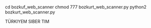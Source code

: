 cd bozkuf_web_scanner
chmod 777 bozkurt_web_scanner.py
python2 bozkurt_web_scanner.py



TÜRKIYEM SIBER TIM
